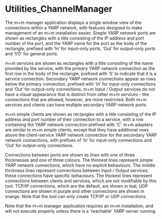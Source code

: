 Utilities_ChannelManager
========================

The m+m manager application displays a single window view of the connections within a YARP network, with features designed to make management of an m+m installation easier. Simple YARP network ports are shown as rectangles with a title consisting of the IP address and port number of the port, and the YARP name for the port as the body of the rectangle, prefixed with ‘In’ for input–only ports, ‘Out’ for output–only ports and ‘I/O’ for general ports.

m+m services are shown as rectangles with a title consisting of the name provided by the service, with the primary YARP network connection as the first row in the body of the rectangle, prefixed with ‘S’ to indicate that it is a service connection. Secondary YARP network connections appear as rows below the primary connection, prefixed with ‘In’ for input–only connections and ‘Out’ for output–only connections. m+m Input / Output services do not have a visual appearance that is distinct from other m+m services – the connections that are allowed, however, are more restricted. Both m+m services and clients can have multiple secondary YARP network ports.

m+m simple clients are shown as rectangles with a title consisting of the IP address and port number of their connection to a service, with a row containing the YARP network connection prefixed with ‘C’. m+m adapters are similar to m+m simple clients, except that they have additional rows above the client–service YARP network connection for the secondary YARP network connections, with prefixes of ‘In’ for input–only connections and ‘Out’ for
    output–only connections.

Connections between ports are shown as lines with one of three thicknesses and one of three colours. The thinnest lines represent simple YARP network connections, which have no explicit behaviours. The middle thickness lines represent connections between Input / Output services; these connections have specific behaviours. The thickest lines represent connections between clients and services, which are not modifiable by this tool. TCP/IP connections, which are the default, are shown in teal, UDP connections are shown in purple and other connections are shown in orange. Note that the tool can only create TCP/IP or UDP connections.

Note that the m+m manager application requires an m+m installation, and will not execute properly unless there is a 'reachable' YARP server running.
